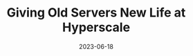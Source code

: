 ---
authors: <u>Jaylen Wang</u>, Udit Gupta, Akshitha Sriraman
bibtex: "@inproceedings{wang2023giving,\n    title={Giving Old Servers New Life at\
  \ Hyperscale},\n    author={Wang, Jaylen and Gupta, Udit and Sriraman, Akshitha},\n\
  \    booktitle={Workshop on Hot Topics in System Infrastructure},\n    year={2023}\n\
  }\n"
citation: J. Wang, U. Gupta, and A. Sriraman, "Giving Old Servers New Life at Hyperscale,"
  in <i>Workshop on Hot Topics in System Infrastructure</i>, 2023.
collection: publications
conf_shorthand: HotInfra
date: 2023-06-18
paperurl: https://jaylenwang7.github.io/files/HotInfra_23.pdf
title: Giving Old Servers New Life at Hyperscale
venue: 1st Workshop on Hot Topics in System Infrastructure
venue_type: workshop
---